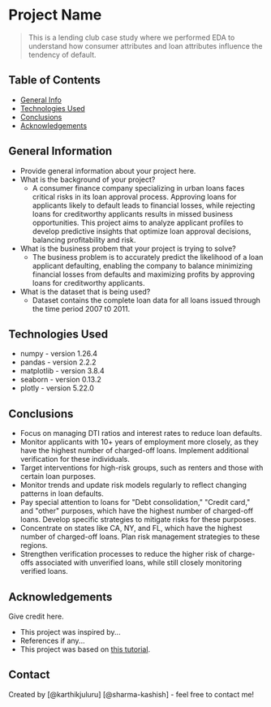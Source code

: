 # Project Name
> This is a lending club case study where we performed EDA to understand how consumer attributes and loan attributes influence the tendency of default.


## Table of Contents
* [General Info](#general-information)
* [Technologies Used](#technologies-used)
* [Conclusions](#conclusions)
* [Acknowledgements](#acknowledgements)

<!-- You can include any other section that is pertinent to your problem -->

## General Information
- Provide general information about your project here.
- What is the background of your project?
    - A consumer finance company specializing in urban loans faces critical risks in its loan approval process. Approving loans for applicants likely to default leads to financial losses, while rejecting loans for creditworthy applicants results in missed business opportunities. This project aims to analyze applicant profiles to develop predictive insights that optimize loan approval decisions, balancing profitability and risk.
- What is the business probem that your project is trying to solve?
    - The business problem is to accurately predict the likelihood of a loan applicant defaulting, enabling the company to balance minimizing financial losses from defaults and maximizing profits by approving loans for creditworthy applicants.
- What is the dataset that is being used?
    - Dataset contains the complete loan data for all loans issued through the time period 2007 t0 2011.

<!-- You don't have to answer all the questions - just the ones relevant to your project. -->

## Technologies Used
- numpy - version 1.26.4
- pandas - version 2.2.2
- matplotlib - version 3.8.4
- seaborn - version 0.13.2
- plotly - version 5.22.0

<!-- As the libraries versions keep on changing, it is recommended to mention the version of library used in this project -->

## Conclusions
- Focus on managing DTI ratios and interest rates to reduce loan defaults.
- Monitor applicants with 10+ years of employment more closely, as they have the highest number of charged-off loans. Implement additional verification for these individuals.
- Target interventions for high-risk groups, such as renters and those with certain loan purposes.
- Monitor trends and update risk models regularly to reflect changing patterns in loan defaults.
- Pay special attention to loans for "Debt consolidation," "Credit card," and "other" purposes, which have the highest number of charged-off loans. Develop specific strategies to mitigate risks for these purposes.
- Concentrate on states like CA, NY, and FL, which have the highest number of charged-off loans. Plan risk management strategies to these regions.
- Strengthen verification processes to reduce the higher risk of charge-offs associated with unverified loans, while still closely monitoring verified loans.

<!-- You don't have to answer all the questions - just the ones relevant to your project. -->


## Acknowledgements
Give credit here.
- This project was inspired by...
- References if any...
- This project was based on [this tutorial](https://www.example.com).


## Contact
Created by [@karthikjuluru] [@sharma-kashish] - feel free to contact me!


<!-- Optional -->
<!-- ## License -->
<!-- This project is open source and available under the [... License](). -->

<!-- You don't have to include all sections - just the one's relevant to your project -->
